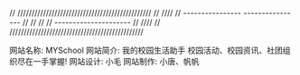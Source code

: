 // ///////////////////////////////////////////////
// ////
// ----------------     ----------------
//
//
//
//
            ---------------------
// ////
// ///////////////////////////////////////////////

网站名称: MYSchool
网站简介: 我的校园生活助手 校园活动、校园资讯、社团组织尽在一手掌握!
网站设计: 小毛
网站制作: 小唐、帆帆